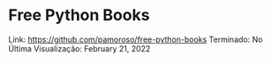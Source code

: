 # Free Python Books

Link: https://github.com/pamoroso/free-python-books
Terminado: No
Última Visualização: February 21, 2022